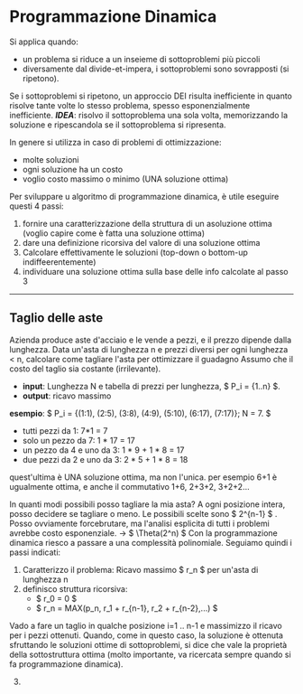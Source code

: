 # Programmazione Dinamica

Si applica quando:
* un problema si riduce a un inseieme di sottoproblemi più piccoli
* diversamente dal divide-et-impera, i sottoproblemi sono sovrapposti (si ripetono).

Se i sottoproblemi si ripetono, un approccio DEI risulta inefficiente in quanto risolve tante volte lo stesso problema, spesso esponenzialmente inefficiente.
***IDEA***: risolvo il sottoproblema una sola volta, memorizzando la soluzione e ripescandola se il  sottoproblema si ripresenta.

In genere si utilizza in caso di problemi di ottimizzazione:
* molte soluzioni
* ogni soluzione ha un costo
* voglio costo massimo o minimo (UNA soluzione ottima)

Per sviluppare u algoritmo di programmazione dinamica, è utile eseguire questi 4 passi:

1. fornire una caratterizzazione della struttura di un asoluzione ottima (voglio capire come è fatta una soluzione ottima)
2. dare una definizione ricorsiva del valore di una soluzione ottima
3. Calcolare effettivamente le soluzioni (top-down o bottom-up indiffeerentemente)
4. individuare una soluzione ottima sulla base delle info calcolate al passo 3

***

## Taglio delle aste

Azienda produce aste d'acciaio e le vende a pezzi, e il prezzo dipende dalla lunghezza.
Data un'asta di lunghezza n e prezzi diversi per ogni lunghezza < n, calcolare come tagliare l'asta per ottimizzare il guadagno
Assumo che il costo del taglio sia costante (irrilevante).

* **input**: Lunghezza N e tabella di prezzi per lunghezza, $ P_i = \{1..n\} $.
* **output**: ricavo massimo

**esempio**: $ P_i  = \{(1:1), (2:5), (3:8), (4:9), (5:10), (6:17), (7:17)\}; N = 7. $
- tutti pezzi da 1: 7*1 = 7
- solo un pezzo da 7: 1 * 17 = 17
- un pezzo da 4 e uno da 3: 1 * 9 + 1 * 8 = 17
- due pezzi da 2 e uno da 3: 2 * 5 + 1 * 8 = 18

quest'ultima è UNA soluzione ottima, ma non l'unica. per esempio 6+1 è ugualmente ottima, e anche il commutativo 1+6, 2+3+2, 3+2+2...

In quanti modi possibili posso tagliare la mia asta?
A ogni posizione intera, posso decidere se tagliare o meno. Le possibili scelte sono $ 2^{n-1} $ . Posso ovviamente forcebrutare, ma l'analisi esplicita di tutti i problemi avrebbe costo esponenziale. -> $ \Theta(2^n) $
Con la programmazione dinamica riesco a passare a una complessità polinomiale.
Seguiamo quindi i passi indicati:
1. Caratterizzo il problema: Ricavo massimo $ r_n $ per un'asta di lunghezza n
2. definisco struttura ricorsiva:
   * $ r_0 = 0 $
   * $ r_n = MAX(p_n, r_1 + r_{n-1}, r_2 + r_{n-2},...) $

Vado a fare un taglio in qualche posizione i=1 .. n-1 e massimizzo il ricavo per i pezzi ottenuti. Quando, come in questo caso, la soluzione è ottenuta sfruttando le soluzioni ottime di sottoproblemi, si dice che vale la proprietà della sottostruttura ottima (molto importante, va ricercata sempre quando si fa programmazione dinamica).

3. 











































